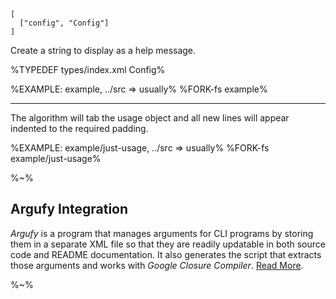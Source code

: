 ```## usually => string
[
  ["config", "Config"]
]
```

Create a string to display as a help message.

%TYPEDEF types/index.xml Config%

%EXAMPLE: example, ../src => usually%
%FORK-fs example%

---

The algorithm will tab the usage object and all new lines will appear indented to the required padding.

%EXAMPLE: example/just-usage, ../src => usually%
%FORK-fs example/just-usage%

%~%

## Argufy Integration

_Argufy_ is a program that manages arguments for CLI programs by storing them in a separate XML file so that they are readily updatable in both source code and README documentation. It also generates the script that extracts those arguments and works with _Google Closure Compiler_. [Read More](https://github.com/artdecocode/argufy#usually-integration).

%~%